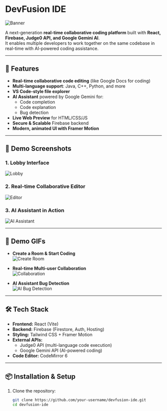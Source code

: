 # DevFusion IDE

![Banner](assets/devfusion-banner.png)

A next-generation **real-time collaborative coding platform** built with **React, Firebase, Judge0 API, and Google Gemini AI**.  
It enables multiple developers to work together on the same codebase in real-time with AI-powered coding assistance.

---

## 🚀 Features

- **Real-time collaborative code editing** (like Google Docs for coding)
- **Multi-language support**: Java, C++, Python, and more
- **VS Code-style file explorer**
- **AI Assistant** powered by Google Gemini for:
  - Code completion
  - Code explanation
  - Bug detection
- **Live Web Preview** for HTML/CSS/JS
- **Secure & Scalable** Firebase backend
- **Modern, animated UI with Framer Motion**

---

## 📸 Demo Screenshots

### 1. Lobby Interface
![Lobby](assets/screenshots/lobby.png)

### 2. Real-time Collaborative Editor
![Editor](assets/screenshots/editor.png)

### 3. AI Assistant in Action
![AI Assistant](assets/screenshots/ai-assistant.png)

---

## 🎥 Demo GIFs

- **Create a Room & Start Coding**  
  ![Create Room](assets/gifs/create-room.gif)

- **Real-time Multi-user Collaboration**  
  ![Collaboration](assets/gifs/realtime-collab.gif)

- **AI Assistant Bug Detection**  
  ![AI Bug Detection](assets/gifs/ai-bug-detection.gif)

---

## 🛠 Tech Stack

- **Frontend:** React (Vite)
- **Backend:** Firebase (Firestore, Auth, Hosting)
- **Styling:** Tailwind CSS + Framer Motion
- **External APIs:**  
  - Judge0 API (multi-language code execution)
  - Google Gemini API (AI-powered coding)
- **Code Editor:** CodeMirror 6

---

## 📦 Installation & Setup

1. Clone the repository:
   ```bash
   git clone https://github.com/your-username/devfusion-ide.git
   cd devfusion-ide
